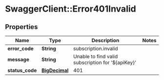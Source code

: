 # SwaggerClient::Error401Invalid

## Properties
Name | Type | Description | Notes
------------ | ------------- | ------------- | -------------
**error_code** | **String** | subscription.invalid | 
**message** | **String** | Unable to find valid subscription for &#x27;${apiKey}&#x27; | 
**status_code** | [**BigDecimal**](BigDecimal.md) | 401 | 


